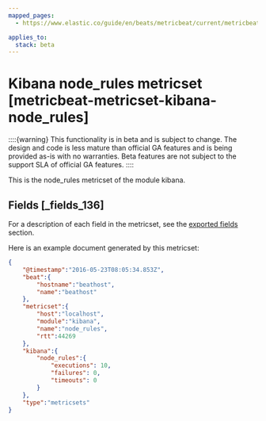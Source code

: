 ```yaml
---
mapped_pages:
  - https://www.elastic.co/guide/en/beats/metricbeat/current/metricbeat-metricset-kibana-node_rules.html

applies_to:
  stack: beta
---
```


# Kibana node_rules metricset [metricbeat-metricset-kibana-node_rules]

::::{warning}
This functionality is in beta and is subject to change. The design and code is less mature than official GA features and is being provided as-is with no warranties. Beta features are not subject to the support SLA of official GA features.
::::


This is the node_rules metricset of the module kibana.

## Fields [_fields_136]

For a description of each field in the metricset, see the [exported fields](/reference/metricbeat/exported-fields-kibana.md) section.

Here is an example document generated by this metricset:

```json
{
    "@timestamp":"2016-05-23T08:05:34.853Z",
    "beat":{
        "hostname":"beathost",
        "name":"beathost"
    },
    "metricset":{
        "host":"localhost",
        "module":"kibana",
        "name":"node_rules",
        "rtt":44269
    },
    "kibana":{
        "node_rules":{
            "executions": 10,
            "failures": 0,
            "timeouts": 0
        }
    },
    "type":"metricsets"
}
```


